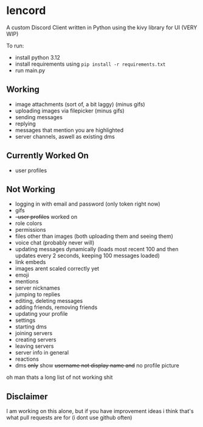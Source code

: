 # lencord
A custom Discord Client written in Python using the kivy library for UI (VERY WIP)

To run:
- install python 3.12
- install requirements using `pip install -r requirements.txt`
- run main.py

## Working
- image attachments (sort of, a bit laggy) (minus gifs)
- uploading images via filepicker (minus gifs)
- sending messages
- replying
- messages that mention you are highlighted
- server channels, aswell as existing dms

## Currently Worked On
- user profiles

## Not Working
- logging in with email and password (only token right now)
- gifs
- ~~-user profiles~~ worked on
- role colors
- permissions
- files other than images (both uploading them and seeing them)
- voice chat (probably never will)
- updating messages dynamically (loads most recent 100 and then updates every 2 seconds, keeping 100 messages loaded)
- link embeds
- images arent scaled correctly yet
- emoji
- mentions
- server nicknames
- jumping to replies
- editing, deleting messages
- adding friends, removing friends
- updating your profile
- settings
- starting dms
- joining servers
- creating servers
- leaving servers
- server info in general
- reactions
- dms ~~only~~ show ~~username not display name and~~ no profile picture


oh man thats a long list of not working shit

## Disclaimer
I am working on this alone, but if you have improvement ideas i think that's what pull requests are for (i dont use github often)
